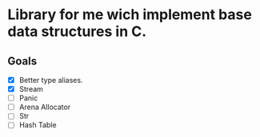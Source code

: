 # Library for me wich implement base data structures in C. 

## Goals

- [x] Better type aliases.
- [x] Stream
- [ ] Panic
- [ ] Arena Allocator
- [ ] Str
- [ ] Hash Table
